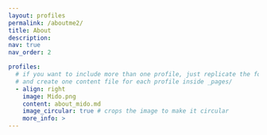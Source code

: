 ```yaml
---
layout: profiles
permalink: /aboutme2/
title: About
description: 
nav: true
nav_order: 2

profiles:
  # if you want to include more than one profile, just replicate the following block
  # and create one content file for each profile inside _pages/
  - align: right
    image: Mido.png
    content: about_mido.md
    image_circular: true # crops the image to make it circular
    more_info: >
---
```

